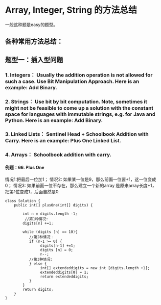 # Array, Integer, String 的方法总结

一般这种题是easy的题型。

## 各种常用方法总结：



## 题型一：插入型问题

### 1. Integers：  Usually the addition operation is not allowed for such a case. Use Bit Manipulation Approach. Here is an example: Add Binary.

### 2. Strings： Use bit by bit computation. Note, sometimes it might not be feasible to come up a solution with the constant space for languages with immutable strings, e.g. for Java and Python. Here is an example: Add Binary.

### 3. Linked Lists： Sentinel Head + Schoolbook Addition with Carry. Here is an example: Plus One Linked List.

### 4. Arrays： Schoolbook addition with carry.

#### 例题：66. Plus One
情况1:把最后一位加1； 情况2: 如果某一位是9，那么前面一位要+1，这一位变成0； 情况3: 如果前面一位不存在，那么建立一个新的array 是原来array长度+1，把第1位变成1，后面自然是0.

```
class Solution {
    public int[] plusOne(int[] digits) {
        
        int n = digits.length -1;
         //第1种情况:
        digits[n] +=1;
        
        while (digits [n] == 10){
           //第2种情况：
           if (n-1 >= 0) { 
                digits[n-1] +=1;
                digits [n] = 0;
                n--;
           //第3种情况:
           } else {
                int[] extendeddigits = new int [digits.length +1];
                extendeddigits[0] = 1;
                return extendeddigits;
           }
        }
        return digits;
    }
}
```
